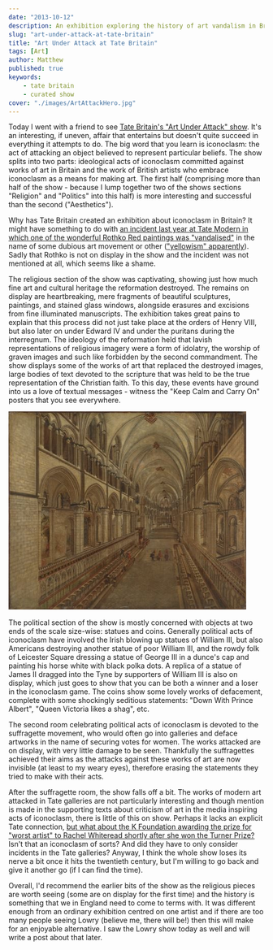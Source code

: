 ```yaml
---
date: "2013-10-12"
description: An exhibition exploring the history of art vandalism in Britain over the last five hundred years.
slug: "art-under-attack-at-tate-britain" 
title: "Art Under Attack at Tate Britain"
tags: [Art]
author: Matthew
published: true
keywords:
    - tate britain
    - curated show
cover: "./images/ArtAttackHero.jpg"
---
```


Today I went with a friend to see [Tate Britain's "Art Under Attack" show](http://www.tate.org.uk/whats-on/tate-britain/exhibition/art-under-attack-histories-british-iconoclasm). It's an interesting, if uneven, affair that entertains but doesn't quite succeed in everything it attempts to do. The big word that you learn is iconoclasm: the act of attacking an object believed to represent particular beliefs. The show splits into two parts: ideological acts of iconoclasm committed against works of art in Britain and the work of British artists who embrace iconoclasm as a means for making art. The first half (comprising more than half of the show - because I lump together two of the shows sections "Religion" and "Politics" into this half) is more interesting and successful than the second ("Aesthetics").

Why has Tate Britain created an exhibition about iconoclasm in Britain? It might have something to do with [an incident last year at Tate Modern in which one of the wonderful Rothko Red paintings was "vandalised"](http://www.telegraph.co.uk/culture/art/art-news/9592962/Rothko-painting-vandalised-in-Tate-Modern.html) in the name of some dubious art movement or other (["yellowism" apparently](http://www.thisisyellowism.com)). Sadly that Rothko is not on display in the show and the incident was not mentioned at all, which seems like a shame.

The religious section of the show was captivating, showing just how much fine art and cultural heritage the reformation destroyed. The remains on display are heartbreaking, mere fragments of beautiful sculptures, paintings, and stained glass windows, alongside erasures and excisions from fine illuminated manuscripts. The exhibition takes great pains to explain that this process did not just take place at the orders of Henry VIII, but also later on under Edward IV and under the puritans during the interregnum. The ideology of the reformation held that lavish representations of religious imagery were a form of idolatry, the worship of graven images and such like forbidden by the second commandment. The show displays some of the works of art that replaced the destroyed images, large bodies of text devoted to the scripture that was held to be the true representation of the Christian faith. To this day, these events have ground into us a love of textual messages - witness the "Keep Calm and Carry On" posters that you see everywhere.

![Interior of Canterbury Cathedral by Thomas Johnson](./images/Canterbury.jpg)

The political section of the show is mostly concerned with objects at two ends of the scale size-wise: statues and coins. Generally political acts of iconoclasm have involved the Irish blowing up statues of William III, but also Americans destroying another statue of poor William III, and the rowdy folk of Leicester Square dressing a statue of George III in a dunce's cap and painting his horse white with black polka dots. A replica of a statue of James II dragged into the Tyne by supporters of William III is also on display, which just goes to show that you can be both a winner and a loser in the iconoclasm game. The coins show some lovely works of defacement, complete with some shockingly seditious statements: "Down With Prince Albert", "Queen Victoria likes a shag", etc.

The second room celebrating political acts of iconoclasm is devoted to the suffragette movement, who would often go into galleries and deface artworks in the name of securing votes for women. The works attacked are on display, with very little damage to be seen. Thankfully the suffragettes achieved their aims as the attacks against these works of art are now invisible (at least to my weary eyes), therefore erasing the statements they tried to make with their acts.

After the suffragette room, the show falls off a bit. The works of modern art attacked in Tate galleries are not particularly interesting and though mention is made in the supporting texts about criticism of art in the media inspiring acts of iconoclasm, there is little of this on show. Perhaps it lacks an explicit Tate connection, [but what about the K Foundation awarding the prize for "worst artist" to Rachel Whiteread shortly after she won the Turner Prize?](http://en.wikipedia.org/wiki/K_Foundation_art_award) Isn't that an iconoclasm of sorts? And did they have to only consider incidents in the Tate galleries? Anyway, I think the whole show loses its nerve a bit once it hits the twentieth century, but I'm willing to go back and give it another go (if I can find the time).

Overall, I'd recommend the earlier bits of the show as the religious pieces are worth seeing (some are on display for the first time) and the history is something that we in England need to come to terms with. It was different enough from an ordinary exhibition centred on one artist and if there are too many people seeing Lowry (believe me, there will be!) then this will make for an enjoyable alternative. I saw the Lowry show today as well and will write a post about that later.